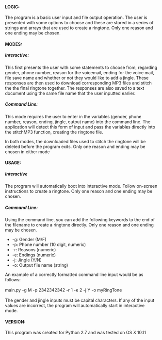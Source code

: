 <h4>LOGIC:</h4>
<p>The program is a basic user input and file output operation. The user is presented with some options to choose
and these are stored in a series of strings and arrays that are used to create a ringtone. Only one reason and one
ending may be chosen.</p>

<h4>MODES:</h4>
<h5>Interactive:</h5>
<p>This first presents the user with some statements to choose from, regarding gender, phone number, reason for the
voicemail, ending for the voice mail, file save name and whether or not they would like to add a jingle. These
responses are then used to download corresponding MP3 files and stitch the the final ringtone together. The
responses are also saved to a text document using the same file name that the user inputted earlier.</p>
<h5>Command Line:</h5>
<p>This mode requires the user to enter in the variables (gender, phone number, reason, ending, jingle, output name)
into the command line. The application will detect this form of input and pass the variables directly into the
stitchMP3 function, creating the ringtone file.</p>
<p>In both modes, the downloaded files used to stitch the ringtone will be deleted before the program exits. Only
one reason and ending may be chosen in either mode</p>

<h4>USAGE:</h4>
<h5>Interactive</h5>
<p>The program will automatically boot into interactive mode. Follow on-screen instructions to create a ringtone.
Only one reason and one ending may be chosen.</p>
<h5>Command Line:</h5>
<p>Using the command line, you can add the following keywords to the end of the filename to create a ringtone
directly. Only one reason and one ending may be chosen.</p>
<ul>
<li>-g: Gender (M/F)</li>
<li>-p: Phone number (10 digit, numeric)</li>
<li>-r: Reasons (numeric)</li>
<li>-e: Endings (numeric)</li>
<li>-j: Jingle (Y/N)</li>
<li>-o: Output file name (string)</li>
</ul>

<p>An example of a correctly formatted command line input would be as follows:</br><br/>
main.py -g M -p 2342342342 -r 1 -e 2 -j Y -o myRingTone</br></br>
The gender and jingle inputs must be capital characters. If any of the input values are incorrect, the program will
automatically start in interactive mode.</p>

<h4>VERSION:</h4>
<p>This program was created for Python 2.7 and was tested on OS X 10.11</p.
